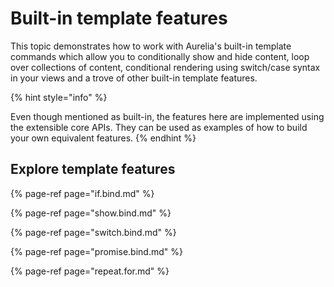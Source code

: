 # Built-in template features

This topic demonstrates how to work with Aurelia's built-in template commands which allow you to conditionally show and hide content, loop over collections of content, conditional rendering using switch/case syntax in your views and a trove of other built-in template features.

{% hint style="info" %}

Even though mentioned as built-in, the features here are implemented using the extensible core APIs. They can be used as examples of how to build your own equivalent features.
{% endhint %}


## Explore template features

{% page-ref page="if.bind.md" %}

{% page-ref page="show.bind.md" %}

{% page-ref page="switch.bind.md" %}

{% page-ref page="promise.bind.md" %}

{% page-ref page="repeat.for.md" %}

